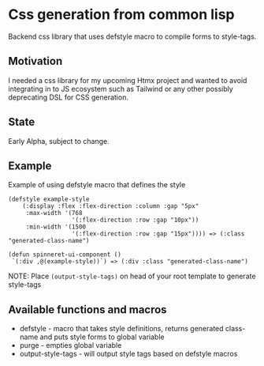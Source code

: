 # Css generation from common lisp
Backend css library that uses defstyle macro to compile forms to style-tags.

## Motivation
I needed a css library for my upcoming Htmx project and wanted to avoid integrating in to JS ecosystem such as Tailwind or any other possibly deprecating DSL for CSS generation.

## State
Early Alpha, subject to change.

## Example
Example of using defstyle macro that defines the style

``` common-lisp
(defstyle example-style
    (:display :flex :flex-direction :column :gap "5px"
     :max-width '(768
                  '(:flex-direction :row :gap "10px"))
     :min-width '(1500
                  '(:flex-direction :row :gap "15px")))) => (:class "generated-class-name")
```

```
(defun spinneret-ui-component ()
 `(:div ,@(example-style))`) => (:div :class "generated-class-name")
```

NOTE: Place `(output-style-tags)` on head of your root template to generate style-tags


## Available functions and macros
* defstyle - macro that takes style definitions, returns generated class-name and puts style forms to global variable
* purge - empties global variable
* output-style-tags - will output style tags based on defstyle macros

